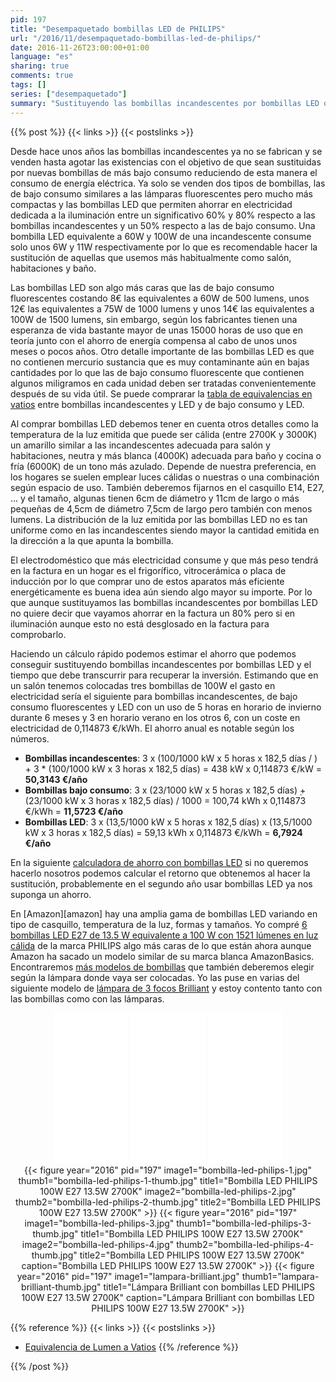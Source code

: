 ```yaml
---
pid: 197
title: "Desempaquetado bombillas LED de PHILIPS"
url: "/2016/11/desempaquetado-bombillas-led-de-philips/"
date: 2016-11-26T23:00:00+01:00
language: "es"
sharing: true
comments: true
tags: []
series: ["desempaquetado"]
summary: "Sustituyendo las bombillas incandescentes por bombillas LED o de bajo consumo de aquellas que usemos más habitualmente (salón, habitaciones y baño) podemos ahorrar de forma significativa en iluminación en la factura de electricidad. Su coste aunque más caro llega a compensar pasados unos meses tanto por su menor consumo como por su mayor vida útil."
---
```


{{% post %}}
{{< links >}}
{{< postslinks >}}

Desde hace unos años las bombillas incandescentes ya no se fabrican y se venden hasta agotar las existencias con el objetivo de que sean sustituidas por nuevas bombillas de más bajo consumo reduciendo de esta manera el consumo de energía eléctrica. Ya solo se venden dos tipos de bombillas, las de bajo consumo similares a las lámparas fluorescentes pero mucho más compactas y las bombillas LED que permiten ahorrar en electricidad dedicada a la iluminación entre un significativo 60% y 80% respecto a las bombillas incandescentes y un 50% respecto a las de bajo consumo. Una bombilla LED equivalente a 60W y 100W de una incandescente consume solo unos 6W y 11W respectivamente por lo que es recomendable hacer la sustitución de aquellas que usemos más habitualmente como salón, habitaciones y baño.

Las bombillas LED son algo más caras que las de bajo consumo fluorescentes costando 8€ las equivalentes a 60W de 500 lumens, unos 12€ las equivalentes a 75W de 1000 lumens y unos 14€ las equivalentes a 100W de 1500 lumens, sin embargo, según los fabricantes tienen una esperanza de vida bastante mayor de unas 15000 horas de uso que en teoría junto con el ahorro de energía compensa al cabo de unos unos meses o pocos años. Otro detalle importante de las bombillas LED es que no contienen mercurio sustancia que es muy contaminante aún en bajas cantidades por lo que las de bajo consumo fluorescente que contienen algunos miligramos en cada unidad deben ser tratadas convenientemente después de su vida útil. Se puede comprarar la [tabla de equivalencias en vatios](http://blog.ledbox.es/ahorro-eficiencia-energetica/tabla-de-equivalencias-de-las-bombillas-led) entre bombillas incandescentes y LED y de bajo consumo y LED.

Al comprar bombillas LED debemos tener en cuenta otros detalles como la temperatura de la luz emitida que puede ser cálida (entre 2700K y 3000K) un amarillo similar a las incandescentes adecuada para salón y habitaciones, neutra y más blanca (4000K) adecuada para baño y cocina o fría (6000K) de un tono más azulado. Depende de nuestra preferencia, en los hogares se suelen emplear luces cálidas o nuestras o una combinación según espacio de uso. También deberemos fijarnos en el casquillo E14, E27, ... y el tamaño, algunas tienen 6cm de diámetro y 11cm de largo o más pequeñas de 4,5cm de diámetro 7,5cm de largo pero también con menos lumens. La distribución de la luz emitida por las bombillas LED no es tan uniforme como en las incandescentes siendo mayor la cantidad emitida en la dirección a la que apunta la bombilla.

El electrodoméstico que más electricidad consume y que más peso tendrá en la factura en un hogar es el frigorífico, vitrocerámica o placa de inducción por lo que comprar uno de estos aparatos más eficiente energéticamente es buena idea aún siendo algo mayor su importe. Por lo que aunque sustituyamos las bombillas incandescentes por bombillas LED no quiere decir que vayamos ahorrar en la factura un 80% pero si en iluminación aunque esto no está desglosado en la factura para comprobarlo.

Haciendo un cálculo rápido podemos estimar el ahorro que podemos conseguir sustituyendo bombillas incandescentes por bombillas LED y el tiempo que debe transcurrir para recuperar la inversión. Estimando que en un salón tenemos colocadas tres bombillas de 100W el gasto en electricidad sería el siguiente para bombillas incandescentes, de bajo consumo fluorescentes y LED con un uso de 5 horas en horario de invierno durante 6 meses y 3 en horario verano en los otros 6, con un coste en electricidad de 0,114873 €/kWh. El ahorro anual es notable según los números.

* **Bombillas incandescentes**: 3 x (100/1000 kW x 5 horas x 182,5 días / ) + 3 * (100/1000 kW x 3 horas x 182,5 días) = 438 kW x 0,114873 €/kW = **50,3143 €/año**
* **Bombillas bajo consumo**: 3 x (23/1000 kW x 5 horas x 182,5 días) ̣+ (23/1000 kW x 3 horas x 182,5 días) / 1000 = 100,74 kWh x 0,114873 €/kWh = **11,5723 €/año**
* **Bombillas LED**: 3 x (13,5/1000 kW x 5 horas x 182,5 días) x (13,5/1000 kW x 3 horas x 182,5 días) = 59,13 kWh x 0,114873 €/kWh = **6,7924 €/año**

En la siguiente [calculadora de ahorro con bombillas LED](http://www.bombillasled.net/content/11-calculadora-de-ahorro) si no queremos hacerlo nosotros podemos calcular el retorno que obtenemos al hacer la sustitución, probablemente en el segundo año usar bombillas LED ya nos suponga un ahorro.

En [Amazon][amazon] hay una amplia gama de bombillas LED variando en tipo de casquillo, temperatura de la luz, formas y tamaños. Yo compré [6 bombillas LED E27 de 13.5 W equivalente a 100 W con 1521 lúmenes en luz cálida](https://amzn.to/2fDevZv) de la marca PHILIPS algo más caras de lo que están ahora aunque Amazon ha sacado un modelo similar de su marca blanca AmazonBasics. Encontraremos [más modelos de bombillas](https://amzn.to/2fQIpr9) que también deberemos elegir según la lámpara donde vaya ser colocadas. Yo las puse en varias del siguiente modelo de [lámpara de 3 focos Brilliant](https://amzn.to/2fQKYJJ) y estoy contento tanto con las bombillas como con las lámparas.

<div class="media-amazon" style="text-align: center;">
    <iframe style="width:120px;height:240px;" marginwidth="0" marginheight="0" scrolling="no" frameborder="0" src="//rcm-eu.amazon-adsystem.com/e/cm?lt1=_blank&bc1=000000&IS2=1&bg1=FFFFFF&fc1=000000&lc1=0000FF&t=blobit-21&o=30&p=8&l=as4&m=amazon&f=ifr&ref=as_ss_li_til&asins=B01GRYK35Y&linkId=27b2aaaf6a098d54c4ded8cb52f9f5a6&internal=1"></iframe>
    <iframe style="width:120px;height:240px;" marginwidth="0" marginheight="0" scrolling="no" frameborder="0" src="//rcm-eu.amazon-adsystem.com/e/cm?lt1=_blank&bc1=000000&IS2=1&bg1=FFFFFF&fc1=000000&lc1=0000FF&t=blobit-21&o=30&p=8&l=as4&m=amazon&f=ifr&ref=as_ss_li_til&asins=B01J1NTGVA&linkId=b0ce33f634a15053194c9178f2e2d7dc&internal=1"></iframe>
    <iframe style="width:120px;height:240px;" marginwidth="0" marginheight="0" scrolling="no" frameborder="0" src="//rcm-eu.amazon-adsystem.com/e/cm?lt1=_blank&bc1=000000&IS2=1&bg1=FFFFFF&fc1=000000&lc1=0000FF&t=blobit-21&o=30&p=8&l=as4&m=amazon&f=ifr&ref=as_ss_li_til&asins=B001BB1SSA&linkId=a35b7a1682f1f28f137f770d01fc5318&internal="></iframe>
</div>

<div class="media" style="text-align: center;">
    {{< figure year="2016" pid="197"
        image1="bombilla-led-philips-1.jpg" thumb1="bombilla-led-philips-1-thumb.jpg" title1="Bombilla LED PHILIPS 100W E27 13.5W 2700K"
        image2="bombilla-led-philips-2.jpg" thumb2="bombilla-led-philips-2-thumb.jpg" title2="Bombilla LED PHILIPS 100W E27 13.5W 2700K" >}}
    {{< figure year="2016" pid="197"
        image1="bombilla-led-philips-3.jpg" thumb1="bombilla-led-philips-3-thumb.jpg" title1="Bombilla LED PHILIPS 100W E27 13.5W 2700K"
        image2="bombilla-led-philips-4.jpg" thumb2="bombilla-led-philips-4-thumb.jpg" title2="Bombilla LED PHILIPS 100W E27 13.5W 2700K"
        caption="Bombilla LED PHILIPS 100W E27 13.5W 2700K" >}}
    {{< figure year="2016" pid="197"
        image1="lampara-brilliant.jpg" thumb1="lampara-brilliant-thumb.jpg" title1="Lámpara Brilliant con bombillas LED PHILIPS 100W E27 13.5W 2700K"
        caption="Lámpara Brilliant con bombillas LED PHILIPS 100W E27 13.5W 2700K" >}}
</div>

{{% reference %}}
{{< links >}}
{{< postslinks >}}
* [Equivalencia de Lumen a Vatios](http://www.llumor.es/info-led/equivalencia-de-lumen-a-vatios)
{{% /reference %}}

{{% /post %}}
